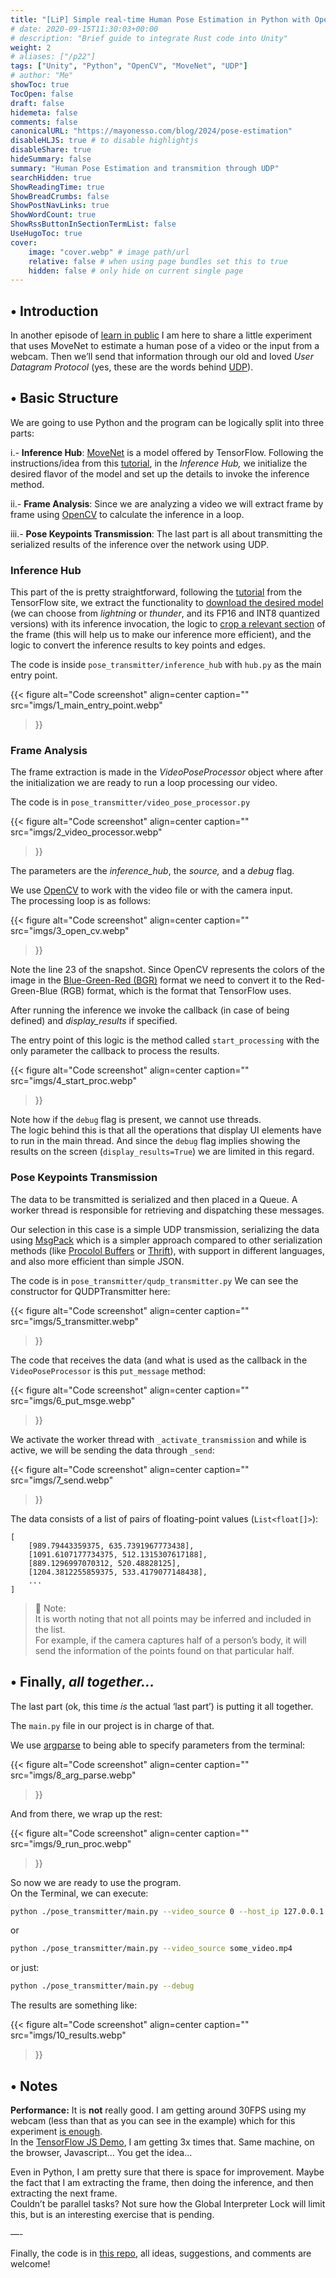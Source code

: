 ```yaml
---
title: "[LiP] Simple real-time Human Pose Estimation in Python with OpenCV, MoveNet, and UDP Sockets"
# date: 2020-09-15T11:30:03+00:00
# description: "Brief guide to integrate Rust code into Unity"
weight: 2
# aliases: ["/p22"]
tags: ["Unity", "Python", "OpenCV", "MoveNet", "UDP"]
# author: "Me"
showToc: true
TocOpen: false
draft: false
hidemeta: false
comments: false
canonicalURL: "https://mayonesso.com/blog/2024/pose-estimation"
disableHLJS: true # to disable highlightjs
disableShare: true
hideSummary: false
summary: "Human Pose Estimation and transmition through UDP"
searchHidden: true
ShowReadingTime: true
ShowBreadCrumbs: false
ShowPostNavLinks: true
ShowWordCount: true
ShowRssButtonInSectionTermList: false
UseHugoToc: true
cover:
    image: "cover.webp" # image path/url
    relative: false # when using page bundles set this to true
    hidden: false # only hide on current single page
---
```


## • Introduction

In another episode of [learn in public](https://www.swyx.io/learn-in-public) I am here to share a little experiment that uses MoveNet to estimate a human pose of a video or the input from a webcam. Then we’ll send that information through our old and loved _User Datagram Protocol_ (yes, these are the words behind [UDP](https://en.wikipedia.org/wiki/User_Datagram_Protocol)).

## • Basic Structure

We are going to use Python and the program can be logically split into three parts:

i.- **Inference Hub**: [MoveNet](https://blog.tensorflow.org/2021/05/next-generation-pose-detection-with-movenet-and-tensorflowjs.html) is a model offered by TensorFlow.
Following the instructions/idea from this [tutorial](https://www.tensorflow.org/hub/tutorials/movenet), in the _Inference Hub,_ we initialize the desired flavor of the model and set up the details to invoke the inference method.

ii.- **Frame Analysis**: Since we are analyzing a video we will extract frame by frame using [OpenCV](https://opencv.org/) to calculate the inference in a loop.

iii.- **Pose Keypoints Transmission**: The last part is all about transmitting the serialized results of the inference over the network using UDP.

### Inference Hub

This part of the is pretty straightforward, following the [tutorial](https://www.tensorflow.org/hub/tutorials/movenet) from the TensorFlow site, we extract the functionality to [download the desired model](https://www.tensorflow.org/hub/tutorials/movenet#load_model_from_tf_hub) (we can choose from _lightning_ or _thunder_, and its FP16 and INT8 quantized versions) with its inference invocation, the logic to [crop a relevant section](https://www.tensorflow.org/hub/tutorials/movenet#cropping_algorithm) of the frame (this will help us to make our inference more efficient), and the logic to convert the inference results to key points and edges.

The code is inside `pose_transmitter/inference_hub` with `hub.py` as the main entry point.

{{< figure
    alt="Code screenshot"
    align=center
    caption=""
    src="imgs/1_main_entry_point.webp"
>}}

### Frame Analysis

The frame extraction is made in the _VideoPoseProcessor_ object where after the initialization we are ready to run a loop processing our video.

The code is in `pose_transmitter/video_pose_processor.py`

{{< figure
    alt="Code screenshot"
    align=center
    caption=""
    src="imgs/2_video_processor.webp"
>}}

The parameters are the _inference_hub_, the _source,_ and a _debug_ flag.

We use [OpenCV](https://docs.opencv.org/4.x/d8/dfe/classcv_1_1VideoCapture.html) to work with the video file or with the camera input.  
The processing loop is as follows:

{{< figure
    alt="Code screenshot"
    align=center
    caption=""
    src="imgs/3_open_cv.webp"
>}}

Note the line 23 of the snapshot. Since OpenCV represents the colors of the image in the [Blue-Green-Red (BGR)](https://learnopencv.com/why-does-opencv-use-bgr-color-format/) format we need to convert it to the Red-Green-Blue (RGB) format, which is the format that TensorFlow uses.

After running the inference we invoke the callback (in case of being defined) and _display_results_ if specified.

The entry point of this logic is the method called `start_processing` with the only parameter the callback to process the results.

{{< figure
    alt="Code screenshot"
    align=center
    caption=""
    src="imgs/4_start_proc.webp"
>}}

Note how if the `debug` flag is present, we cannot use threads.  
The logic behind this is that all the operations that display UI elements have to run in the main thread. And since the `debug` flag implies showing the results on the screen (`display_results=True`) we are limited in this regard.

### Pose Keypoints Transmission

The data to be transmitted is serialized and then placed in a Queue. A worker thread is responsible for retrieving and dispatching these messages.

Our selection in this case is a simple UDP transmission, serializing the data using [MsgPack](https://msgpack.org/index.html) which is a simpler approach compared to other serialization methods (like [Procolol Buffers](https://protobuf.dev/) or [Thrift](https://thrift.apache.org/)), with support in different languages, and also more efficient than simple JSON.

The code is in `pose_transmitter/qudp_transmitter.py`
We can see the constructor for QUDPTransmitter here:

{{< figure
    alt="Code screenshot"
    align=center
    caption=""
    src="imgs/5_transmitter.webp"
>}}

The code that receives the data (and what is used as the callback in the `VideoPoseProcessor` is this `put_message` method:

{{< figure
    alt="Code screenshot"
    align=center
    caption=""
    src="imgs/6_put_msge.webp"
>}}

We activate the worker thread with `_activate_transmission` and while is active, we will be sending the data through `_send`:

{{< figure
    alt="Code screenshot"
    align=center
    caption=""
    src="imgs/7_send.webp"
>}}

The data consists of a list of pairs of floating-point values (`List<float[]>`):

```string
[  
    [989.79443359375, 635.7391967773438],
    [1091.6107177734375, 512.1315307617188],
    [889.1296997070312, 520.48828125],
    [1204.3812255859375, 533.4179077148438],
    ...  
]
```

> 📝 Note:  
> It is worth noting that not all points may be inferred and included in the list.  
> For example, if the camera captures half of a person’s body, it will send the information of the points found on that particular half.

## • Finally, _all together..._

The last part (ok, this time _is_ the actual ‘last part’) is putting it all together.

The `main.py` file in our project is in charge of that.

We use [argparse](https://docs.python.org/3/library/argparse.html) to being able to specify parameters from the terminal:

{{< figure
    alt="Code screenshot"
    align=center
    caption=""
    src="imgs/8_arg_parse.webp"
>}}

And from there, we wrap up the rest:

{{< figure
    alt="Code screenshot"
    align=center
    caption=""
    src="imgs/9_run_proc.webp"
>}}

So now we are ready to use the program.  
On the Terminal, we can execute:

```bash
python ./pose_transmitter/main.py --video_source 0 --host_ip 127.0.0.1 --host_port 4900
```

or

```bash
python ./pose_transmitter/main.py --video_source some_video.mp4
```

or just:

```bash
python ./pose_transmitter/main.py --debug
```

The results are something like:

{{< figure
    alt="Code screenshot"
    align=center
    caption=""
    src="imgs/10_results.webp"
>}}

## • Notes

**Performance:** It is **not** really good. I am getting around 30FPS using my webcam (less than that as you can see in the example) which for this experiment [is enough](https://www.neogaf.com/threads/the-human-eye-cant-see-more-than-30fps-when-there-are-100-frames-or-more.1471501/).  
In the [TensorFlow JS Demo](https://storage.googleapis.com/tfjs-models/demos/pose-detection/index.html?model=movenet), I am getting 3x times that. Same machine, on the browser, Javascript… You get the idea...

Even in Python, I am pretty sure that there is space for improvement. Maybe the fact that I am extracting the frame, then doing the inference, and then extracting the next frame.  
Couldn’t be parallel tasks? Not sure how the Global Interpreter Lock will limit this, but is an interesting exercise that is pending.

—-

Finally, the code is in [this repo](https://github.com/mayo-nesso/pose-transmitter), all ideas, suggestions, and comments are welcome!
